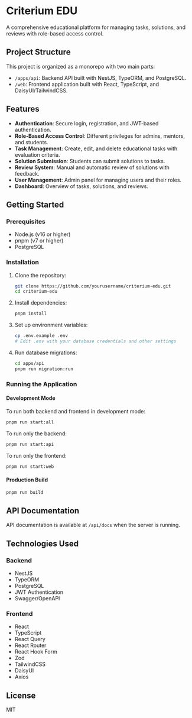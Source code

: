 # Criterium EDU

A comprehensive educational platform for managing tasks, solutions, and reviews with role-based access control.

## Project Structure

This project is organized as a monorepo with two main parts:

- `/apps/api`: Backend API built with NestJS, TypeORM, and PostgreSQL.
- `/web`: Frontend application built with React, TypeScript, and DaisyUI/TailwindCSS.

## Features

- **Authentication**: Secure login, registration, and JWT-based authentication.
- **Role-Based Access Control**: Different privileges for admins, mentors, and students.
- **Task Management**: Create, edit, and delete educational tasks with evaluation criteria.
- **Solution Submission**: Students can submit solutions to tasks.
- **Review System**: Manual and automatic review of solutions with feedback.
- **User Management**: Admin panel for managing users and their roles.
- **Dashboard**: Overview of tasks, solutions, and reviews.

## Getting Started

### Prerequisites

- Node.js (v16 or higher)
- pnpm (v7 or higher)
- PostgreSQL

### Installation

1. Clone the repository:
   ```bash
   git clone https://github.com/yourusername/criterium-edu.git
   cd criterium-edu
   ```

2. Install dependencies:
   ```bash
   pnpm install
   ```

3. Set up environment variables:
   ```bash
   cp .env.example .env
   # Edit .env with your database credentials and other settings
   ```

4. Run database migrations:
   ```bash
   cd apps/api
   pnpm run migration:run
   ```

### Running the Application

#### Development Mode

To run both backend and frontend in development mode:

```bash
pnpm run start:all
```

To run only the backend:

```bash
pnpm run start:api
```

To run only the frontend:

```bash
pnpm run start:web
```

#### Production Build

```bash
pnpm run build
```

## API Documentation

API documentation is available at `/api/docs` when the server is running.

## Technologies Used

### Backend
- NestJS
- TypeORM
- PostgreSQL
- JWT Authentication
- Swagger/OpenAPI

### Frontend
- React
- TypeScript
- React Query
- React Router
- React Hook Form
- Zod
- TailwindCSS
- DaisyUI
- Axios

## License

MIT
